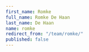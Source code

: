 ```yaml
---
first_name: Romke
full_name: Romke De Haan
last_name: De Haan
name: romke
redirect_from: "/team/romke/"
published: false
---
```


